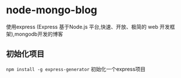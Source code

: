 # node-mongo-blog
使用express  (Express 基于Node.js 平台,快速、开放、极简的 web 开发框架),mongodb开发的博客


## 初始化项目
`npm install -g express-generator` 初始化一个express项目